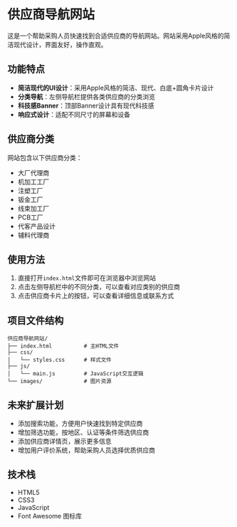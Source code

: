 # 供应商导航网站

这是一个帮助采购人员快速找到合适供应商的导航网站。网站采用Apple风格的简洁现代设计，界面友好，操作直观。

## 功能特点

- **简洁现代的UI设计**：采用Apple风格的简洁、现代、白底+圆角卡片设计
- **分类导航**：左侧导航栏提供各类供应商的分类浏览
- **科技感Banner**：顶部Banner设计具有现代科技感
- **响应式设计**：适配不同尺寸的屏幕和设备

## 供应商分类

网站包含以下供应商分类：

- 大厂代理商
- 机加工工厂
- 注塑工厂
- 钣金工厂
- 线束加工厂
- PCB工厂
- 代客产品设计
- 辅料代理商

## 使用方法

1. 直接打开`index.html`文件即可在浏览器中浏览网站
2. 点击左侧导航栏中的不同分类，可以查看对应类别的供应商
3. 点击供应商卡片上的按钮，可以查看详细信息或联系方式

## 项目文件结构

```
供应商导航网站/
├── index.html          # 主HTML文件
├── css/
│   └── styles.css      # 样式文件
├── js/
│   └── main.js         # JavaScript交互逻辑
└── images/             # 图片资源
```

## 未来扩展计划

- 添加搜索功能，方便用户快速找到特定供应商
- 增加筛选功能，按地区、认证等条件筛选供应商
- 添加供应商详情页，展示更多信息
- 增加用户评价系统，帮助采购人员选择优质供应商

## 技术栈

- HTML5
- CSS3
- JavaScript
- Font Awesome 图标库 